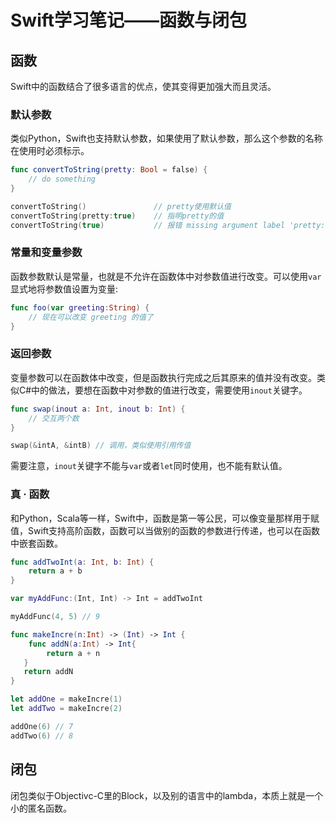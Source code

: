 Swift学习笔记——函数与闭包
=======================

## 函数

Swift中的函数结合了很多语言的优点，使其变得更加强大而且灵活。

### 默认参数

类似Python，Swift也支持默认参数，如果使用了默认参数，那么这个参数的名称在使用时必须标示。

```swift
func convertToString(pretty: Bool = false) {
	// do something
}

convertToString()    			// pretty使用默认值
convertToString(pretty:true)    // 指明pretty的值
convertToString(true)			// 报错 missing argument label 'pretty:'
```

### 常量和变量参数

函数参数默认是常量，也就是不允许在函数体中对参数值进行改变。可以使用```var```显式地将参数值设置为变量:


```swift
func foo(var greeting:String) {
	// 现在可以改变 greeting 的值了
}
```

### 返回参数

变量参数可以在函数体中改变，但是函数执行完成之后其原来的值并没有改变。类似C#中的做法，要想在函数中对参数的值进行改变，需要使用```inout```关键字。

```swift
func swap(inout a: Int, inout b: Int) {
	// 交互两个数
}

swap(&intA, &intB) // 调用，类似使用引用传值
```

需要注意，```inout```关键字不能与```var```或者```let```同时使用，也不能有默认值。

### 真 · 函数

和Python，Scala等一样，Swift中，函数是第一等公民，可以像变量那样用于赋值，Swift支持高阶函数，函数可以当做别的函数的参数进行传递，也可以在函数中嵌套函数。

```swift
func addTwoInt(a: Int, b: Int) {
	return a + b
}

var myAddFunc:(Int, Int) -> Int = addTwoInt

myAddFunc(4, 5) // 9

func makeIncre(n:Int) -> (Int) -> Int {
	func addN(a:Int) -> Int{
		return a + n
   }
   return addN
}

let addOne = makeIncre(1)
let addTwo = makeIncre(2)

addOne(6) // 7
addTwo(6) // 8
```

## 闭包

闭包类似于Objectivc-C里的Block，以及别的语言中的lambda，本质上就是一个小的匿名函数。

